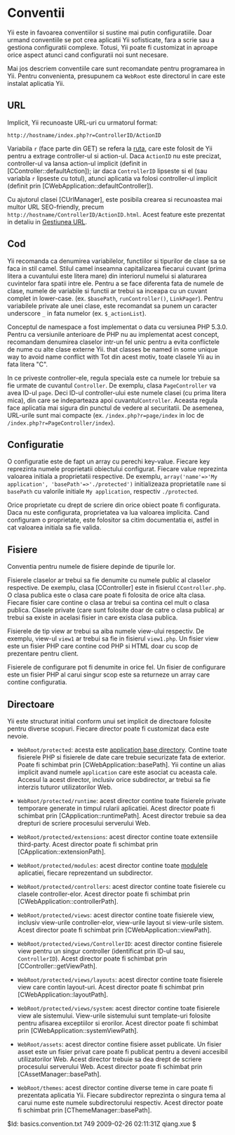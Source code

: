 Conventii
=========

Yii este in favoarea conventiilor si sustine mai putin configuratiile.
Doar urmand conventiile se pot crea aplicatii Yii sofisticate, fara a scrie sau
a gestiona configuratii complexe. Totusi, Yii poate fi customizat in aproape
orice aspect atunci cand configuratii noi sunt necesare.

Mai jos descriem conventiile care sunt recomandate pentru programarea in Yii.
Pentru convenienta, presupunem ca `WebRoot` este directorul in care este instalat
aplicatia Yii.

URL
---

Implicit, Yii recunoaste URL-uri cu urmatorul format:

~~~
http://hostname/index.php?r=ControllerID/ActionID
~~~

Variabila `r` (face parte din GET) se refera la
[ruta](/doc/guide/basics.controller#route), care este folosit de Yii pentru a
extrage controller-ul si action-ul. Daca `ActionID` nu este precizat, controller-ul
va lansa action-ul implicit (definit in [CController::defaultAction]); iar daca
`ControllerID` lipseste si el (sau variabla `r` lipseste cu totul), atunci aplicatia
va folosi controller-ul implicit (definit prin [CWebApplication::defaultController]).

Cu ajutorul clasei [CUrlManager], este posibila crearea si recunoastea mai multor
URL SEO-friendly, precum `http://hostname/ControllerID/ActionID.html`. Acest feature
este prezentat in detaliu in [Gestiunea URL](/doc/guide/topics.url).

Cod
---

Yii recomanda ca denumirea variabilelor, functiilor si tipurilor de clase sa se faca in
stil camel. Stilul camel inseamna capitalizarea fiecarui cuvant (prima litera a cuvantului este litera mare)
din interiorul numelui si alaturarea cuvintelor fara spatii intre ele.
Pentru a se face diferenta fata de numele de clase, numele de variabile si functii
ar trebui sa inceapa cu un cuvant complet in lower-case. (ex. `$basePath`,
`runController()`, `LinkPager`). Pentru variabilele private ale unei clase, este recomandat
sa punem un caracter underscore `_` in fata numelor (ex. `$_actionList`).

Conceptul de namespace a fost implementat o data cu versiunea PHP 5.3.0. Pentru ca versiunile
anterioare de PHP nu au implementat acest concept, recomandam denumirea claselor
intr-un fel unic pentru a evita conflictele de nume cu alte clase externe Yii.
that classes be named in some unique way to avoid name conflict with
Tot din acest motiv, toate clasele Yii au in fata litera "C".

In ce priveste controller-ele, regula speciala este ca numele lor trebuie sa
fie urmate de cuvantul `Controller`. De exemplu, clasa `PageController` va avea ID-ul `page`. 
Deci ID-ul controller-ului este numele clasei (cu prima litera mica), din care se indeparteaza apoi cuvantul`Controller`.
Aceasta regula face aplicatia mai sigura din punctul de vedere al securitatii. De asemenea, URL-urile sunt mai compacte
(ex. `/index.php?r=page/index` in loc de `/index.php?r=PageController/index`).

Configuratie
------------

O configuratie este de fapt un array cu perechi key-value. Fiecare key reprezinta
numele proprietatii obiectului configurat. Fiecare value reprezinta valoarea initiala
a proprietatii respective. De exemplu, `array('name'=>'My
application', 'basePath'=>'./protected')` initializeaza proprietatile `name` si
`basePath` cu valorile initiale `My application`, respectiv `./protected`.

Orice proprietate cu drept de scriere din orice obiect poate fi configurata. Daca nu este configurata,
proprietatea va lua valoarea implicita. Cand configuram o proprietate, este
folositor sa citim documentatia ei, astfel in cat valoarea initiala sa fie valida.

Fisiere
-------

Conventia pentru numele de fisiere depinde de tipurile lor.

Fisierele claselor ar trebui sa fie denumite cu numele public al claselor respective.
De exemplu, clasa [CController] este in fisierul `CController.php`. O clasa publica
este o clasa care poate fi folosita de orice alta clasa. Fiecare fisier care contine o clasa
ar trebui sa contina cel mult o clasa publica. Clasele private (care sunt folosite doar de catre
o clasa publica) ar trebui sa existe in acelasi fisier in care exista clasa publica. 

Fisierele de tip view ar trebui sa aiba numele view-ului respectiv.
De exemplu, view-ul `view1` ar trebui sa fie in fisierul `view1.php`.
Un fisier view este un fisier PHP care contine cod PHP si HTML doar cu
scop de prezentare pentru client. 

Fisierele de configurare pot fi denumite in orice fel. Un fisier de configurare
este un fisier PHP al carui singur scop este sa returneze un array care contine configuratia.

Directoare
----------

Yii este structurat initial conform unui set implicit de directoare folosite pentru
diverse scopuri. Fiecare director poate fi customizat daca este nevoie. 

   - `WebRoot/protected`: acesta este [application base
directory](/doc/guide/basics.application#application-base-directory). Contine toate
fisierele PHP si fisierele de date care trebuie securizate fata de exterior. Poate fi
schimbat prin [CWebApplication::basePath]. Yii contine un alias implicit avand numele
`application` care este asociat cu aceasta cale. Accesul la acest director,
inclusiv orice subdirector, ar trebui sa fie interzis tuturor utilizatorilor Web. 

   - `WebRoot/protected/runtime`: acest director contine toate fisierele private temporare
generate in timpul rularii aplicatiei. Acest director poate fi schimbat prin [CApplication::runtimePath].
Acest director trebuie sa dea drepturi de scriere procesului serverului Web. 

   - `WebRoot/protected/extensions`: acest director contine toate extensiile third-party. 
Acest director poate fi schimbat prin [CApplication::extensionPath].

   - `WebRoot/protected/modules`: acest director contine toate
[modulele](/doc/guide/basics.module) aplicatiei, fiecare reprezentand un subdirector.

   - `WebRoot/protected/controllers`: acest director contine toate fisierele cu clasele
controller-elor. Acest director poate fi schimbat prin [CWebApplication::controllerPath].

   - `WebRoot/protected/views`: acest director contine toate fisierele view,
inclusiv view-urile controller-elor, view-urile layout si view-urile sistem. Acest director poate fi schimbat prin
[CWebApplication::viewPath].

   - `WebRoot/protected/views/ControllerID`: acest director contine fisierele view
pentru un singur controller (identificat prin ID-ul sau, `ControllerID`). Acest director
poate fi schimbat prin [CController::getViewPath].

   - `WebRoot/protected/views/layouts`: acest director contine toate fisierele view
care contin layout-uri. Acest director poate fi schimbat prin [CWebApplication::layoutPath].

   - `WebRoot/protected/views/system`: acest director contine toate fisierele view ale sistemului.
View-urile sistemului sunt template-uri folosite pentru afisarea exceptiilor si erorilor.
Acest director poate fi schimbat prin [CWebApplication::systemViewPath].

   - `WebRoot/assets`: acest director contine fisiere asset publicate. Un fisier asset
este un fisier privat care poate fi publicat pentru a deveni accesibil utilizatorilor Web. Acest
director trebuie sa dea drept de scriere procesului serverului Web. Acest director poate fi schimbat prin [CAssetManager::basePath].

   - `WebRoot/themes`: acest director contine diverse teme in care poate fi prezentata
aplicatia Yii. Fiecare subdirector reprezinta o singura tema al carui nume este numele
subdirectorului respectiv. Acest director poate fi schimbat prin [CThemeManager::basePath].

<div class="revision">$Id: basics.convention.txt 749 2009-02-26 02:11:31Z qiang.xue $</div>